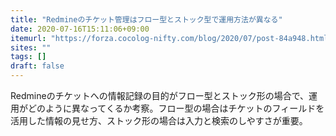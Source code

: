 ```yaml
---
title: "Redmineのチケット管理はフロー型とストック型で運用方法が異なる"
date: 2020-07-16T15:11:06+09:00
itemurl: "https://forza.cocolog-nifty.com/blog/2020/07/post-84a948.html"
sites: ""
tags: []
draft: false
---
```


Redmineのチケットへの情報記録の目的がフロー型とストック形の場合で、運用がどのように異なってくるか考察。フロー型の場合はチケットのフィールドを活用した情報の見せ方、ストック形の場合は入力と検索のしやすさが重要。
